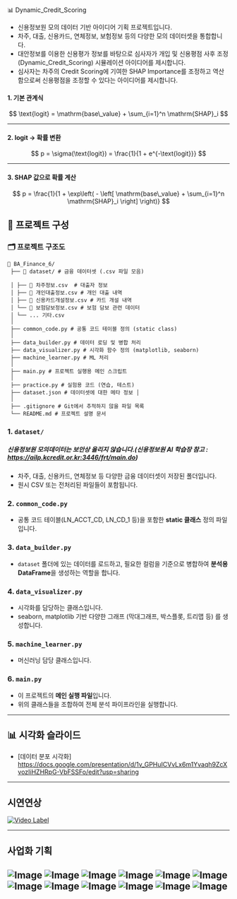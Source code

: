 📊 Dynamic_Credit_Scoring

 - 신용정보원 모의 데이터 기반 아이디어 기획 프로젝트입니다.
 - 차주, 대출, 신용카드, 연체정보, 보험정보 등의 다양한 모의 데이터셋을 통합합니다.
 - 대안정보를 이용한 신용평가 정보를 바탕으로 심사자가 개입 및 신용평점 사후 조정(Dynamic_Credit_Scoring) 시뮬레이션 아이디어를 제시합니다.
 - 심사자는 차주의 Credit Scoring에 기여한 SHAP Importance를 조정하고 역산함으로써 신용평점을 조정할 수 있다는 아이디어를 제시합니다.

#### 1. 기본 관계식
$$
\text{logit} = \mathrm{base\_value} + \sum_{i=1}^n \mathrm{SHAP}_i
$$

---

#### 2. logit → 확률 변환
$$
p = \sigma(\text{logit}) = \frac{1}{1 + e^{-\text{logit}}}
$$

---

#### 3. SHAP 값으로 확률 계산
$$
p = \frac{1}{1 + \exp\left( - \left[ \mathrm{base\_value} + \sum_{i=1}^n \mathrm{SHAP}_i \right] \right)}
$$

## 📁 프로젝트 구성

### 🗂️ 프로젝트 구조도
<pre><code>📁 BA_Finance_6/ 
 ├── 📂 dataset/ # 금융 데이터셋 (.csv 파일 모음) 
 
 │ ├── 📄 차주정보.csv  # 대출자 정보 
 │ ├── 📄 개인대출정보.csv # 개인 대출 내역 
 │ ├── 📄 신용카드개설정보.csv # 카드 개설 내역 
 │ └── 📄 보험담보정보.csv # 보험 담보 관련 데이터 
 │ └── ... 기타.csv
 │
 ├── common_code.py # 공통 코드 테이블 정의 (static class) 
 │
 ├── data_builder.py # 데이터 로딩 및 병합 처리 
 ├── data_visualizer.py # 시각화 함수 정의 (matplotlib, seaborn) 
 ├── machine_learner.py # ML 처리
 │
 ├── main.py # 프로젝트 실행용 메인 스크립트 
 │
 ├── practice.py # 실험용 코드 (연습, 테스트) 
 ├── dataset.json # 데이터셋에 대한 메타 정보 │ 
 │
 ├── .gitignore # Git에서 추적하지 않을 파일 목록 
 └── README.md # 프로젝트 설명 문서 </code></pre>

### 1. `dataset/`   
##### 신용정보원 모의데이터는 보안상 올리지 않습니다.(신용정보원 AI 학습장 참고 : https://ailp.kcredit.or.kr:3446/frt/main.do)
- 차주, 대출, 신용카드, 연체정보 등 다양한 금융 데이터셋이 저장된 폴더입니다.
- 원시 CSV 또는 전처리된 파일들이 포함됩니다.

### 2. `common_code.py`
- 공통 코드 테이블(LN_ACCT_CD, LN_CD_1 등)을 포함한 **static 클래스** 정의 파일입니다.

### 3. `data_builder.py`
- `dataset` 폴더에 있는 데이터를 로드하고, 필요한 컬럼을 기준으로 병합하여 **분석용 DataFrame**을 생성하는 역할을 합니다.

### 4. `data_visualizer.py`
- 시각화를 담당하는 클래스입니다.
- seaborn, matplotlib 기반 다양한 그래프 (막대그래프, 박스플롯, 트리맵 등) 를 생성합니다.

### 5. `machine_learner.py`
- 머신러닝 담당 클래스입니다.

### 6. `main.py`
- 이 프로젝트의 **메인 실행 파일**입니다.
- 위의 클래스들을 조합하여 전체 분석 파이프라인을 실행합니다.

---

## 📊 시각화 슬라이드

- [데이터 분포 시각화]
https://docs.google.com/presentation/d/1v_GPHuICVvLx6m1Yvaqh9ZcXvozIiHZHRpG-VbFSSFo/edit?usp=sharing

---

## 시연연상
[![Video Label](http://img.youtube.com/vi/QAn6n9Ik5DE/0.jpg)](https://youtu.be/QAn6n9Ik5DE)

---

## 사업화 기획
![Image](https://github.com/user-attachments/assets/de69717b-a03f-4fce-bb37-d21aafd68450)
![Image](https://github.com/user-attachments/assets/cebd46db-b8e2-4b56-af56-ba9fd1abc1d7)
![Image](https://github.com/user-attachments/assets/9ce2fde2-9dfc-478b-8bd5-2cbc350aaa52)
![Image](https://github.com/user-attachments/assets/bc2bff49-0c33-4537-83db-3bfed2618e5f)
![Image](https://github.com/user-attachments/assets/3bfd370f-53d1-4ef4-980a-f1fcc7ed16b2)
![Image](https://github.com/user-attachments/assets/ebb12632-b131-48c8-b82c-2927494c9fa8)
![Image](https://github.com/user-attachments/assets/fbea80bb-abf3-4448-ad50-4d1f66d949b2)
![Image](https://github.com/user-attachments/assets/73ec8d90-4278-443f-bc7c-dc2e8c225138)
![Image](https://github.com/user-attachments/assets/0491ac21-37da-4e77-950d-a2d2db065d6c)
![Image](https://github.com/user-attachments/assets/d2010ee2-8283-4745-8e01-d2bb5faf1c64)
![Image](https://github.com/user-attachments/assets/54f83a97-47ea-4678-8208-a818b0eec211)
![Image](https://github.com/user-attachments/assets/bbdac745-35f5-4a91-a74d-d3f4e6217f0a)
---
